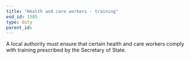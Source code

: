```yaml
---
title: "Health and care workers - training"
esd_id: 1585
type: duty
parent_id:  
---
```


A local authority must ensure that certain health and care workers comply with training prescribed by the Secretary of State.

